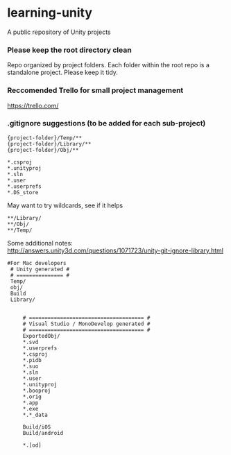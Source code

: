 # learning-unity
A public repository of Unity projects

### Please keep the root directory clean
Repo organized by project folders. Each folder within the root repo is a standalone project. Please keep it tidy.

### Reccomended Trello for small project management
https://trello.com/

### .gitignore suggestions (to be added for each sub-project)
```
{project-folder}/Temp/**
{project-folder}/Library/**
{project-folder}/Obj/**

*.csproj
*.unityproj
*.sln
*.user
*.userprefs
*.DS_store
```
May want to try wildcards, see if it helps
```
**/Library/
**/Obj/
**/Temp/
```
Some additional notes: http://answers.unity3d.com/questions/1071723/unity-git-ignore-library.html
```
#For Mac developers
 # Unity generated #
 # =============== #
 Temp/
 obj/
 Build
 Library/
  
 
     # ===================================== #
     # Visual Studio / MonoDevelop generated #
     # ===================================== #
     ExportedObj/
     *.svd
     *.userprefs
     *.csproj
     *.pidb
     *.suo
     *.sln
     *.user
     *.unityproj
     *.booproj
     *.orig
     *.app
     *.exe
     *.*_data
     
     Build/iOS
     Build/android
     
     *.[od]
```
